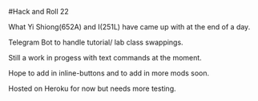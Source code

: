 #Hack and Roll 22

What Yi Shiong(652A) and I(251L) have came up with at the end of a day.

Telegram Bot to handle tutorial/ lab class swappings.

Still a work in progess with text commands at the moment.

Hope to add in inline-buttons and to add in more mods soon.

Hosted on Heroku for now but needs more testing.